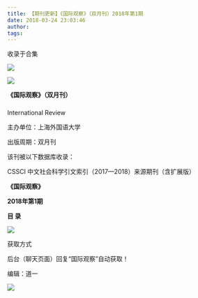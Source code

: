 ```yaml
---
title: 【期刊更新】《国际观察》（双月刊）2018年第1期
date: 2018-03-24 23:03:46
author: 
tags: 
---
```



收录于合集

![](/images/3795/2.gif)

  

  

![](/images/3795/3.png)

**《国际观察》（双月刊）**

###

International Review

主办单位：上海外国语大学

出版周期：双月刊

该刊被以下数据库收录：

CSSCI 中文社会科学引文索引（2017—2018）来源期刊（含扩展版）

 **《国际观察》**

 **2018年第1期**

 **目 录**

 **![](/images/3795/4.png)**

获取方式

后台（聊天页面）回复“国际观察”自动获取！

编辑：道一

![](/images/3795/5.gif)


